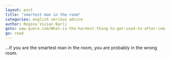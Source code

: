 ```yaml
---
layout: post
title: "smartest man in the room"
categories: english serious advice
author: Regina Vivian Barli
goto: www.quora.com/What-is-the-hardest-thing-to-get-used-to-after-coming-to-Singapore
go: read
---
```

...if you are the smartest man in the room, you are probably in the wrong room.
